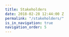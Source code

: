 ```yaml
---
title: Stakeholders
date: 2018-02-28 12:44:00 Z
permalink: "/stakeholders/"
is_in_navigation: true
navigation_order: 5
---
```

